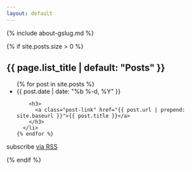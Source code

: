 ```yaml
---
layout: default
---
```


{% include about-gslug.md %}

<div >
  {% if site.posts.size > 0 %}
  <h2 class="post-list-heading">{{ page.list_title | default: "Posts" }}</h2>

  <ul class="post-list">
    {% for post in site.posts %}
      <li>
        <span class="post-meta">{{ post.date | date: "%b %-d, %Y" }}</span>

        <h3>
          <a class="post-link" href="{{ post.url | prepend: site.baseurl }}">{{ post.title }}</a>
        </h3>
      </li>
    {% endfor %}
  </ul>

  <p class="rss-subscribe">subscribe <a href="{{ "/feed.xml" | prepend: site.baseurl }}">via RSS</a></p>

  {% endif %}

</div>

